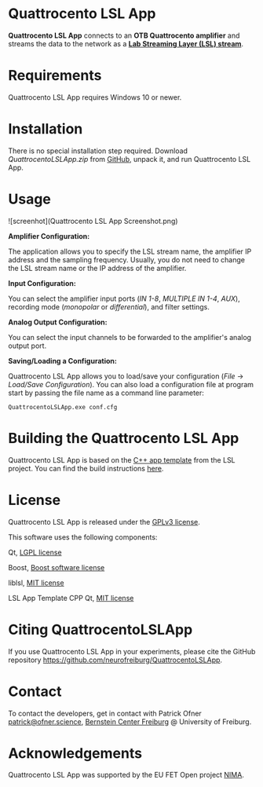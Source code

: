 # Quattrocento LSL App

**Quattrocento LSL App** connects to an **OTB Quattrocento amplifier** and streams the data to the network as a **[Lab Streaming Layer (LSL) stream](https://labstreaminglayer.org)**.

# Requirements

Quattrocento LSL App requires Windows 10 or newer.

# Installation

There is no special installation step required. Download _QuattrocentoLSLApp.zip_ from [GitHub](https://github.com/neurofreiburg/QuattrocentoLSLApp/releases), unpack it, and run Quattrocento LSL App.

# Usage

![screenhot](Quattrocento LSL App Screenshot.png)

**Amplifier Configuration:**

The application allows you to specify the LSL stream name, the amplifier IP address and the sampling frequency. Usually, you do not need to change the LSL stream name or the IP address of the amplifier.

**Input Configuration:**

You can select the amplifier input ports (_IN 1-8_, _MULTIPLE IN 1-4_, _AUX_), recording mode (_monopolar_ or _differential_), and filter settings.

**Analog Output Configuration:**

You can select the input channels to be forwarded to the amplifier's analog output port.

**Saving/Loading a Configuration:**

Quattrocento LSL App allows you to load/save your configuration (_File_ -> _Load/Save Configuration_). You can also load a configuration file at program start by passing the file name as a command line parameter:

`QuattrocentoLSLApp.exe conf.cfg`

# Building the Quattrocento LSL App

Quattrocento LSL App is based on the [C++ app template](https://github.com/labstreaminglayer/AppTemplate_cpp_qt) from the LSL project. You can find the build instructions [here](https://labstreaminglayer.readthedocs.io/dev/app_build.html).

# License

Quattrocento LSL App is released under the [GPLv3 license](LICENSE).

This software uses the following components:

Qt, [LGPL license](https://doc.qt.io/qt-5/lgpl.html)

Boost, [Boost software license](https://www.boost.org/users/license.html)

liblsl, [MIT license](https://github.com/labstreaminglayer/liblsl/blob/master/LICENSE)

LSL App Template CPP Qt, [MIT license](https://github.com/labstreaminglayer/AppTemplate_cpp_qt/blob/master/LICENSE.txt)

# Citing QuattrocentoLSLApp

If you use Quattrocento LSL App in your experiments, please cite the GitHub repository <https://github.com/neurofreiburg/QuattrocentoLSLApp>.

# Contact

To contact the developers, get in contact with Patrick Ofner <patrick@ofner.science>, [Bernstein Center Freiburg](https://www.bcf.uni-freiburg.de) @ University of Freiburg.

# Acknowledgements

Quattrocento LSL App was supported by the EU FET Open project [NIMA](https://nima-project.eu).
